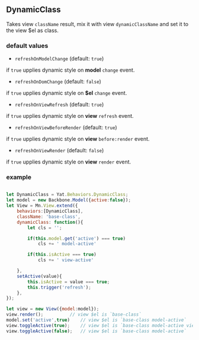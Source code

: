 ## DynamicClass
Takes view `className` result, mix it with view `dynamicClassName` and set it to the view $el as class.

### default values
* `refreshOnModelChange` (default: `true`) 

if `true` upplies dynamic style on **model** `change` event.

* `refreshOnDomChange` (default: `false`)

if `true` upplies dynamic style on **$el** `change` event.

* `refreshOnViewRefresh` (default: `true`)

if `true` upplies dynamic style on **view** `refresh` event.

* `refreshOnViewBeforeRender` (default: `true`)

if `true` upplies dynamic style on **view** `before:render` event.

* `refreshOnViewRender` (default: `false`)

if `true` upplies dynamic style on **view** `render` event.


### example
```js

let DynamicClass = Yat.Behaviors.DynamicClass;
let model = new Backbone.Model({active:false});
let View = Mn.View.extend({
	behaviors:[DynamicClass],
	className: 'base-class',
	dynamicClass: function(){
		let cls = '';

		if(this.model.get('active') === true)
			cls += ' model-active'

		if(this.isActive === true)
			cls += ' view-active'

	},
	setActive(value){
		this.isActive = value === true;
		this.trigger('refresh');
	},	
});

let view = new View({model:model});
view.render(); 			// view $el is `base-class`
model.set('active',true)	// view $el is `base-class model-active`
view.toggleActive(true);	// view $el is `base-class model-active view-active`
view.toggleActive(false);	// view $el is `base-class model-active`


```
